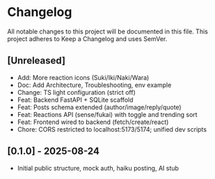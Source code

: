 # Changelog
All notable changes to this project will be documented in this file.
This project adheres to Keep a Changelog and uses SemVer.

## [Unreleased]
- Add: More reaction icons (Suki/Iki/Naki/Wara)
- Doc: Add Architecture, Troubleshooting, env example
- Change: TS light configuration (strict off)
- Feat: Backend FastAPI + SQLite scaffold
- Feat: Posts schema extended (author/image/reply/quote)
- Feat: Reactions API (sense/fukai) with toggle and trending sort
- Feat: Frontend wired to backend (fetch/create/react)
- Chore: CORS restricted to localhost:5173/5174; unified dev scripts

## [0.1.0] - 2025-08-24
- Initial public structure, mock auth, haiku posting, AI stub


